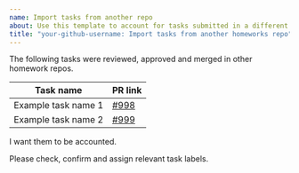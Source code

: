 ```yaml
---
name: Import tasks from another repo
about: Use this template to account for tasks submitted in a different repo.
title: "your-github-username: Import tasks from another homeworks repo"
---
```

The following tasks were reviewed, approved and merged in other homework repos.

| Task name            | PR link                                                            |
|----------------------|--------------------------------------------------------------------|
| Example task name 1  | [#998](https://github.com/kottans/homeworks-example-repo/pull/998) |
| Example task name 2  | [#999](https://github.com/kottans/homeworks-example-repo/pull/999) |

I want them to be accounted.

Please check, confirm and assign relevant task labels.
